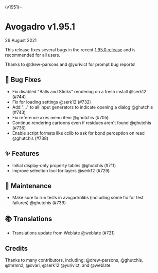 (v1951)=

# Avogadro v1.95.1

26 August 2021

This release fixes several bugs in the recent [1.95.0 release](#v195) and is recommended for all users.

Thanks to @drew-parsons and @yurivict for prompt bug reports!

## 🐛 Bug Fixes

- Fix disabled "Balls and Sticks" rendering on a fresh install @serk12 (#744)
- Fix for loading settings @serk12 (#732)
- Add "..." to all input generators to indicate opening a dialog @ghutchis (#743)
- Fix reference axes menu item @ghutchis (#705)
- Continue rendering cartoons even if residues aren't found @ghutchis (#736)
- Enable script formats like cclib to ask for bond perception on read @ghutchis (#738)

## ✨ Features

- Initial display-only property tables @ghutchis (#711)
- Improve selection tool for layers @serk12 (#729)

## 🧰 Maintenance

- Make sure to run tests in avogadrolibs (including some fix for test failures) @ghutchis (#739)

## 📚 Translations

- Translations update from Weblate @weblate (#721)

## Credits

Thanks to many contributors, including: @drew-parsons, @ghutchis, @mrmrcl, @ovari, @serk12 @yurivict, and @weblate
